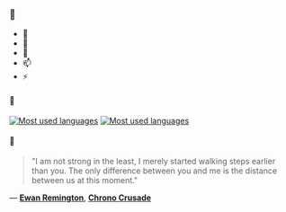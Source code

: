 ### 👋

- 🔭
- 🌱
- 💬
- 📫
- ⚡

#### 🧏

[![Most used languages](https://github-readme-stats-aynah.vercel.app/api/top-langs/?username=aynh&theme=solarized-dark&langs_count=6&layout=compact&hide_title=true)](https://github.com/anuraghazra/github-readme-stats#gh-dark-mode-only)
[![Most used languages](https://github-readme-stats-aynah.vercel.app/api/top-langs/?username=aynh&theme=solarized-light&langs_count=6&layout=compact&hide_title=true)](https://github.com/anuraghazra/github-readme-stats#gh-light-mode-only)

#### 💬

> "I am not strong in the least, I merely started walking steps earlier than you. The only difference between you and me is the distance between us at this moment."

&mdash; [**Ewan Remington**](https://myanimelist.net/character.php?q=Ewan%20Remington&cat=character), [**Chrono Crusade**](https://myanimelist.net/search/all?q=Chrono%20Crusade&cat=all)
